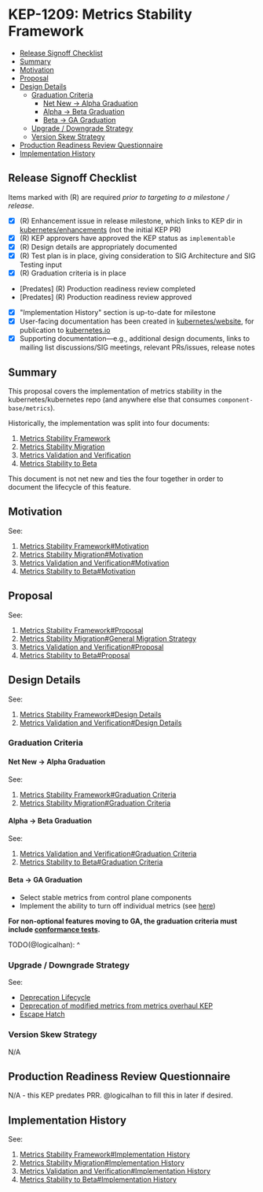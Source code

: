 # KEP-1209: Metrics Stability Framework

<!-- toc -->
- [Release Signoff Checklist](#release-signoff-checklist)
- [Summary](#summary)
- [Motivation](#motivation)
- [Proposal](#proposal)
- [Design Details](#design-details)
  - [Graduation Criteria](#graduation-criteria)
    - [Net New -&gt; Alpha Graduation](#net-new---alpha-graduation)
    - [Alpha -&gt; Beta Graduation](#alpha---beta-graduation)
    - [Beta -&gt; GA Graduation](#beta---ga-graduation)
  - [Upgrade / Downgrade Strategy](#upgrade--downgrade-strategy)
  - [Version Skew Strategy](#version-skew-strategy)
- [Production Readiness Review Questionnaire](#production-readiness-review-questionnaire)
- [Implementation History](#implementation-history)
<!-- /toc -->

## Release Signoff Checklist

<!--
**ACTION REQUIRED:** In order to merge code into a release, there must be an
issue in [kubernetes/enhancements] referencing this KEP and targeting a release
milestone **before the [Enhancement Freeze](https://git.k8s.io/sig-release/releases)
of the targeted release**.

For enhancements that make changes to code or processes/procedures in core
Kubernetes—i.e., [kubernetes/kubernetes], we require the following Release
Signoff checklist to be completed.

Check these off as they are completed for the Release Team to track. These
checklist items _must_ be updated for the enhancement to be released.
-->

Items marked with (R) are required *prior to targeting to a milestone / release*.

- [X] (R) Enhancement issue in release milestone, which links to KEP dir in [kubernetes/enhancements] (not the initial KEP PR)
- [X] (R) KEP approvers have approved the KEP status as `implementable`
- [X] (R) Design details are appropriately documented
- [X] (R) Test plan is in place, giving consideration to SIG Architecture and SIG Testing input
- [X] (R) Graduation criteria is in place
- \[Predates\] (R) Production readiness review completed
- \[Predates\] (R) Production readiness review approved
- [X] "Implementation History" section is up-to-date for milestone
- [X] User-facing documentation has been created in [kubernetes/website], for publication to [kubernetes.io]
- [X] Supporting documentation—e.g., additional design documents, links to mailing list discussions/SIG meetings, relevant PRs/issues, release notes

[kubernetes.io]: https://kubernetes.io/
[kubernetes/enhancements]: https://git.k8s.io/enhancements
[kubernetes/kubernetes]: https://git.k8s.io/kubernetes
[kubernetes/website]: https://git.k8s.io/website

## Summary

This proposal covers the implementation of metrics stability in the kubernetes/kubernetes repo (and anywhere else that consumes `component-base/metrics`).

Historically, the implementation was split into four documents:

1. [Metrics Stability Framework]
1. [Metrics Stability Migration]
1. [Metrics Validation and Verification]
1. [Metrics Stability to Beta]

This document is not net new and ties the four together in order to document the lifecycle of this feature.

[Metrics Stability Framework]: keps/sig-instrumentation/1209-metrics-stability/20190404-kubernetes-control-plane-metrics-stability.md
[Metrics Stability Migration]: keps/sig-instrumentation/1209-metrics-stability/20190605-metrics-stability-migration.md
[Metrics Validation and Verification]: keps/sig-instrumentation/1209-metrics-stability/20190605-metrics-validation-and-verification.md
[Metrics Stability to Beta]: keps/sig-instrumentation/1209-metrics-stability/20191028-metrics-stability-to-beta.md

## Motivation

See:

1. [Metrics Stability Framework#Motivation]
1. [Metrics Stability Migration#Motivation]
1. [Metrics Validation and Verification#Motivation]
1. [Metrics Stability to Beta#Motivation]

[Metrics Stability Framework#Motivation]: keps/sig-instrumentation/1209-metrics-stability/20190404-kubernetes-control-plane-metrics-stability.md#motivation
[Metrics Stability Migration#Motivation]: keps/sig-instrumentation/1209-metrics-stability/20190605-metrics-stability-migration.md#motivation
[Metrics Validation and Verification#Motivation]: keps/sig-instrumentation/1209-metrics-stability/20190605-metrics-validation-and-verification.md#motivation
[Metrics Stability to Beta#Motivation]: keps/sig-instrumentation/1209-metrics-stability/20191028-metrics-stability-to-beta.md#motivation

## Proposal

See:

1. [Metrics Stability Framework#Proposal]
1. [Metrics Stability Migration#General Migration Strategy]
1. [Metrics Validation and Verification#Proposal]
1. [Metrics Stability to Beta#Proposal]

[Metrics Stability Framework#Proposal]: keps/sig-instrumentation/1209-metrics-stability/20190404-kubernetes-control-plane-metrics-stability.md#proposal
[Metrics Stability Migration#General Migration Strategy]: keps/sig-instrumentation/1209-metrics-stability/20190605-metrics-stability-migration.md#general-migration-strategy
[Metrics Validation and Verification#Proposal]: keps/sig-instrumentation/1209-metrics-stability/20190605-metrics-validation-and-verification.md#proposal
[Metrics Stability to Beta#Proposal]: keps/sig-instrumentation/1209-metrics-stability/20191028-metrics-stability-to-beta.md#proposal

## Design Details

See:

1. [Metrics Stability Framework#Design Details]
1. [Metrics Validation and Verification#Design Details]

[Metrics Stability Framework#Design Details]: keps/sig-instrumentation/1209-metrics-stability/20190404-kubernetes-control-plane-metrics-stability.md#design-details
[Metrics Validation and Verification#Design Details]: keps/sig-instrumentation/1209-metrics-stability/20190605-metrics-validation-and-verification.md#design-details

### Graduation Criteria

#### Net New -> Alpha Graduation

See:

1. [Metrics Stability Framework#Graduation Criteria]
1. [Metrics Stability Migration#Graduation Criteria]

[Metrics Stability Framework#Graduation Criteria]: keps/sig-instrumentation/1209-metrics-stability/20190404-kubernetes-control-plane-metrics-stability.md#graduation-criteria
[Metrics Stability Migration#Graduation Criteria]: keps/sig-instrumentation/1209-metrics-stability/20190605-metrics-stability-migration.md#graduation-criteria

#### Alpha -> Beta Graduation

See:

1. [Metrics Validation and Verification#Graduation Criteria]
1. [Metrics Stability to Beta#Graduation Criteria]

[Metrics Validation and Verification#Graduation Criteria]: keps/sig-instrumentation/1209-metrics-stability/20190605-metrics-validation-and-verification.md#graduation-criteria
[Metrics Stability to Beta#Graduation Criteria]: keps/sig-instrumentation/1209-metrics-stability/20191028-metrics-stability-to-beta.md#graduation-criteria

#### Beta -> GA Graduation

- Select stable metrics from control plane components
- Implement the ability to turn off individual metrics (see [here](keps/sig-instrumentation/1209-metrics-stability/20191028-metrics-stability-to-beta.md#non-goals))

**For non-optional features moving to GA, the graduation criteria must include 
[conformance tests].**

TODO(@logicalhan): ^

[conformance tests]: https://git.k8s.io/community/contributors/devel/sig-architecture/conformance-tests.md

### Upgrade / Downgrade Strategy

See:

- [Deprecation Lifecycle](keps/sig-instrumentation/1209-metrics-stability/20190404-kubernetes-control-plane-metrics-stability.md#deprecation-lifecycle)
- [Deprecation of modified metrics from metrics overhaul KEP](keps/sig-instrumentation/1209-metrics-stability/20190605-metrics-stability-migration.md#deprecation-of-modified-metrics-from-metrics-overhaul-kep)
- [Escape Hatch](keps/sig-instrumentation/1209-metrics-stability/20191028-metrics-stability-to-beta.md#escape-hatch)

### Version Skew Strategy

N/A

## Production Readiness Review Questionnaire

N/A - this KEP predates PRR. @logicalhan to fill this in later if desired.

## Implementation History

See:

1. [Metrics Stability Framework#Implementation History]
1. [Metrics Stability Migration#Implementation History]
1. [Metrics Validation and Verification#Implementation History]
1. [Metrics Stability to Beta#Implementation History]

[Metrics Stability Framework#Implementation History]: keps/sig-instrumentation/1209-metrics-stability/20190404-kubernetes-control-plane-metrics-stability.md#implementation-history
[Metrics Stability Migration#Implementation History]: keps/sig-instrumentation/1209-metrics-stability/20190605-metrics-stability-migration.md#implementation-history
[Metrics Validation and Verification#Implementation History]: keps/sig-instrumentation/1209-metrics-stability/20190605-metrics-validation-and-verification.md#implementation-history
[Metrics Stability to Beta#Implementation History]: keps/sig-instrumentation/1209-metrics-stability/20191028-metrics-stability-to-beta.md#implementation-history
